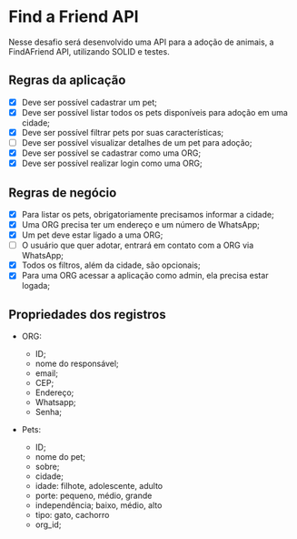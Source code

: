# Find a Friend API

Nesse desafio será desenvolvido uma API para a adoção de animais, a FindAFriend API, utilizando SOLID e testes.

## Regras da aplicação
- [x] Deve ser possível cadastrar um pet;
- [x] Deve ser possível listar todos os pets disponíveis para adoção em uma cidade;
- [x] Deve ser possível filtrar pets por suas características;
- [ ] Deve ser possível visualizar detalhes de um pet para adoção;
- [x] Deve ser possível se cadastrar como uma ORG;
- [x] Deve ser possível realizar login como uma ORG;

## Regras de negócio
- [x] Para listar os pets, obrigatoriamente precisamos informar a cidade;
- [x] Uma ORG precisa ter um endereço e um número de WhatsApp;
- [x] Um pet deve estar ligado a uma ORG;
- [ ] O usuário que quer adotar, entrará em contato com a ORG via WhatsApp;
- [x] Todos os filtros, além da cidade, são opcionais;
- [x] Para uma ORG acessar a aplicação como admin, ela precisa estar logada;

## Propriedades dos registros
- ORG:
  - ID;
  - nome do responsável;
  - email;
  - CEP;
  - Endereço;
  - Whatsapp;
  - Senha;

- Pets:
  - ID;
  - nome do pet;
  - sobre;
  - cidade;
  - idade: filhote, adolescente, adulto
  - porte: pequeno, médio, grande
  - independência; baixo, médio, alto
  - tipo: gato, cachorro
  - org_id;
